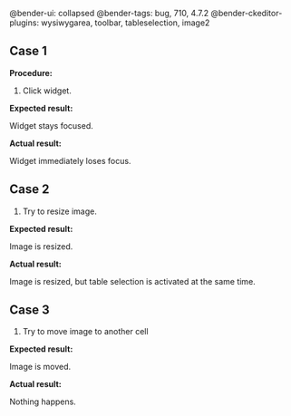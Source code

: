 @bender-ui: collapsed
@bender-tags: bug, 710, 4.7.2
@bender-ckeditor-plugins: wysiwygarea, toolbar, tableselection, image2

## Case 1

**Procedure:**

1. Click widget.

**Expected result:**

Widget stays focused.

**Actual result:**

Widget immediately loses focus.

## Case 2

1. Try to resize image.

**Expected result:**

Image is resized.

**Actual result:**

Image is resized, but table selection is activated at the same time.

## Case 3

1. Try to move image to another cell

**Expected result:**

Image is moved.

**Actual result:**

Nothing happens.
